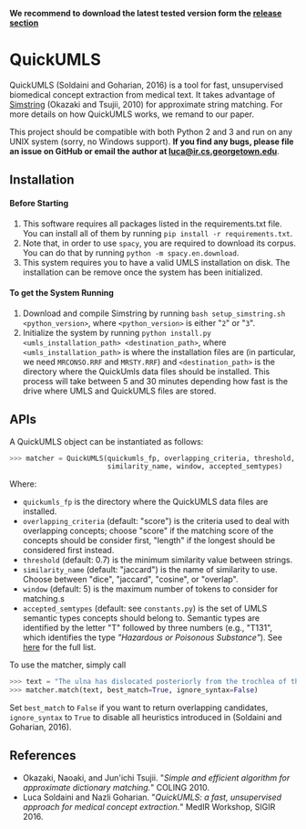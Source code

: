 **We recommend to download the latest tested version form the [release section](https://github.com/Georgetown-IR-Lab/QuickUMLS/releases)**

# QuickUMLS

QuickUMLS (Soldaini and Goharian, 2016) is a tool for fast, unsupervised  biomedical concept extraction from medical text.
It takes advantage of [Simstring](http://www.chokkan.org/software/simstring/) (Okazaki and Tsujii, 2010) for approximate string matching.
For more details on how QuickUMLS works, we remand to our paper.

This project should be compatible with both Python 2 and 3 and run on any UNIX system (sorry, no Windows support). **If you find any bugs, please file an issue on GitHub or email the author at luca@ir.cs.georgetown.edu**.

## Installation

#### Before Starting

1. This software requires all packages listed in the requirements.txt file. You can install all of them by running `pip install -r requirements.txt`.
2. Note that, in order to use `spacy`, you are required to download its corpus. You can do that by running `python -m spacy.en.download`.
3. This system requires you to have a valid UMLS installation on disk. The installation can be remove once the system has been initialized.

#### To get the System Running

1. Download and compile Simstring by running `bash setup_simstring.sh <python_version>`, where `<python_version>` is either "`2`" or "`3`".
2. Initialize the system by running `python install.py <umls_installation_path> <destination_path>`, where `<umls_installation_path>` is where the installation files are (in particular, we need `MRCONSO.RRF` and `MRSTY.RRF`) and `<destination_path>` is the directory where the QuickUmls data files should be installed. This process will take between 5 and 30 minutes depending how fast is the drive where UMLS and QuickUMLS files are stored.

## APIs

A QuickUMLS object can be instantiated as follows:

```python
>>> matcher = QuickUMLS(quickumls_fp, overlapping_criteria, threshold,
                        similarity_name, window, accepted_semtypes)
```

Where:

- `quickumls_fp` is the directory where the QuickUMLS data files are installed.
- `overlapping_criteria` (default: "score") is the criteria used to deal with overlapping concepts; choose "score" if the matching score of the concepts should be consider first, "length" if the longest should be considered first instead.
- `threshold` (default: 0.7) is the minimum similarity value between strings.
- `similarity_name` (default: "jaccard") is the name of similarity to use. Choose between "dice", "jaccard", "cosine", or "overlap".
- `window` (default: 5) is the maximum number of tokens to consider for matching.s
- `accepted_semtypes` (default: see `constants.py`) is the set of UMLS semantic types concepts should belong to. Semantic types are identified by the letter "T" followed by three numbers (e.g., "T131", which identifies the type *"Hazardous or Poisonous Substance"*). See [here](https://metamap.nlm.nih.gov/Docs/SemanticTypes_2013AA.txt) for the full list.

To use the matcher, simply call

```python
>>> text = "The ulna has dislocated posteriorly from the trochlea of the humerus."
>>> matcher.match(text, best_match=True, ignore_syntax=False)
```

Set `best_match` to `False` if you want to return overlapping candidates, `ignore_syntax` to `True` to disable all heuristics introduced in (Soldaini and Goharian, 2016).


## References

- Okazaki, Naoaki, and Jun'ichi Tsujii. "*Simple and efficient algorithm for approximate dictionary matching.*" COLING 2010.
- Luca Soldaini and Nazli Goharian. "*QuickUMLS: a fast, unsupervised approach for medical concept extraction.*" MedIR Workshop, SIGIR 2016.
